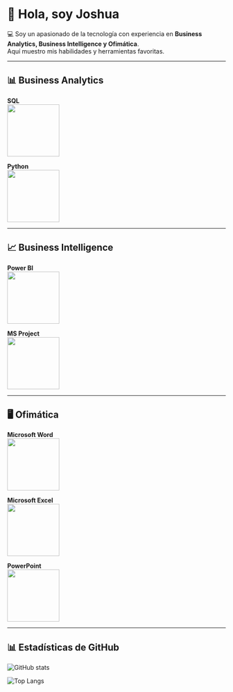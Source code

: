 # 👋 Hola, soy Joshua  

💻 Soy un apasionado de la tecnología con experiencia en **Business Analytics, Business Intelligence y Ofimática**.  
Aquí muestro mis habilidades y herramientas favoritas.  

---

## 📊 Business Analytics  

**SQL**  
<img src="https://progress-bar-svg.vercel.app/?value=85&text=Experto&color=4caf50&circle=true" width="120"/>

**Python**  
<img src="https://progress-bar-svg.vercel.app/?value=75&text=Avanzado&color=f39c12&circle=true" width="120"/>

---

## 📈 Business Intelligence  

**Power BI**  
<img src="https://progress-bar-svg.vercel.app/?value=80&text=Experto&color=2196f3&circle=true" width="120"/>

**MS Project**  
<img src="https://progress-bar-svg.vercel.app/?value=65&text=Avanzado&color=9b59b6&circle=true" width="120"/>

---

## 🖥️ Ofimática  

**Microsoft Word**  
<img src="https://progress-bar-svg.vercel.app/?value=95&text=Experto&color=2ecc71&circle=true" width="120"/>

**Microsoft Excel**  
<img src="https://progress-bar-svg.vercel.app/?value=90&text=Experto&color=27ae60&circle=true" width="120"/>

**PowerPoint**  
<img src="https://progress-bar-svg.vercel.app/?value=85&text=Experto&color=e67e22&circle=true" width="120"/>

---

## 📊 Estadísticas de GitHub  

![GitHub stats](https://github-readme-stats.vercel.app/api?username=Josh1996663&show_icons=true&theme=radical)  

![Top Langs](https://github-readme-stats.vercel.app/api/top-langs/?username=Josh1996663&layout=compact&theme=radical)  
